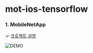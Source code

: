 # mot-ios-tensorflow

### 1. MobileNetApp

☞ [프로젝트 설명](https://github.com/tucan9389/mot-ios-tensorflow/tree/master/MobileNetApp)

![DEMO](https://github.com/tucan9389/mot-ios-tensorflow/blob/master/demo/MobileNetApp_test001.gif?raw=true)